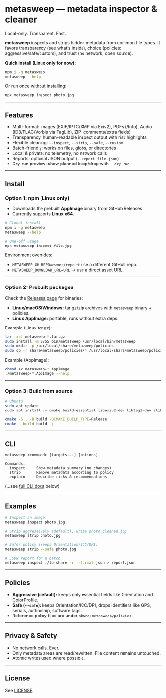 # metasweep — metadata inspector & cleaner

Local-only. Transparent. Fast.

**metasweep** inspects and strips hidden metadata from common file types. It favors transparency (see what’s inside), choice (policies: aggressive/safe/custom), and trust (no network, open source).

**Quick install (Linux only for now):**

```bash
npm i -g metasweep
metasweep --help
```

Or run once without installing:

```bash
npx metasweep inspect photo.jpg
```

---

## Features

* Multi-format: Images (EXIF/IPTC/XMP via Exiv2), PDFs (/Info), Audio (ID3/FLAC/Vorbis via TagLib), ZIP (comments/extra fields)
* Transparency: human-readable inspect output with risk highlights
* Flexible cleaning: `--inspect`, `--strip`, `--safe`, `--custom`
* Batch-friendly: works on files, globs, or directories
* Local & private: no telemetry, no network calls
* Reports: optional JSON output (`--report file.json`)
* Dry-run preview: show planned keep/drop with `--dry-run`

---

## Install

### Option 1: npm (Linux only)

* Downloads the prebuilt **AppImage** binary from GitHub Releases.
* Currently supports **Linux x64**.

```bash
# Global install
npm i -g metasweep
metasweep --help

# One-off usage
npx metasweep inspect file.jpg
```

Environment overrides:

* `METASWEEP_GH_REPO=owner/repo` → use a different GitHub repo.
* `METASWEEP_DOWNLOAD_URL=URL` → use a direct asset URL.

---

### Option 2: Prebuilt packages

Check the [Releases page](https://github.com/ashmod/metasweep/releases) for binaries:

* **Linux/macOS/Windows:** tar.gz/zip archives with `metasweep` binary + policies.
* **Linux AppImage:** portable, runs without extra deps.

Example (Linux tar.gz):

```bash
tar -xzf metasweep-*.tar.gz
sudo install -m 0755 bin/metasweep /usr/local/bin/metasweep
sudo mkdir -p /usr/local/share/metasweep/policies
sudo cp -r share/metasweep/policies/* /usr/local/share/metasweep/policies/
```

Example (AppImage):

```bash
chmod +x metasweep-*.AppImage
./metasweep-*.AppImage --help
```

---

### Option 3: Build from source

```bash
# Ubuntu
sudo apt update
sudo apt install -y cmake build-essential libexiv2-dev libtag1-dev zlib1g-dev

cmake -S . -B build -DCMAKE_BUILD_TYPE=Release
cmake --build build -j
```

---

## CLI

```
metasweep <command> [targets...] [options]

Commands:
  inspect     Show metadata summary (no changes)
  strip       Remove metadata according to policy
  explain     Describe risks & recommendations
```

(…see [full CLI docs](#) below)

---

## Examples

```bash
# Inspect an image
metasweep inspect photo.jpg

# Strip aggressively (default), write photo.cleaned.jpg
metasweep strip photo.jpg

# Safer policy (keeps Orientation/ICC/DPI)
metasweep strip --safe photo.jpg

# JSON report for a batch
metasweep inspect ./to-share -r --format json > report.json
```

---

## Policies

* **Aggressive (default):** keeps only essential fields like Orientation and ColorProfile.
* **Safe (`--safe`):** keeps Orientation/ICC/DPI, drops identifiers like GPS, serials, authorship, software tags.
* Reference policy files are under `share/metasweep/policies`.

---

## Privacy & Safety

* No network calls. Ever.
* Only metadata areas are read/rewritten. File content remains untouched.
* Atomic writes used where possible.

---

## License

See [LICENSE](./LICENSE).